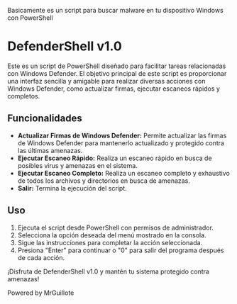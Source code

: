 
Basicamente es un script para buscar malware en tu dispositivo Windows con PowerShell

# DefenderShell v1.0

Este es un script de PowerShell diseñado para facilitar tareas relacionadas con Windows Defender. El objetivo principal de este script es proporcionar una interfaz sencilla y amigable para realizar diversas acciones con Windows Defender, como actualizar firmas, ejecutar escaneos rápidos y completos.

## Funcionalidades
- **Actualizar Firmas de Windows Defender:** Permite actualizar las firmas de Windows Defender para mantenerlo actualizado y protegido contra las últimas amenazas.
- **Ejecutar Escaneo Rápido:** Realiza un escaneo rápido en busca de posibles virus y amenazas en el sistema.
- **Ejecutar Escaneo Completo:** Realiza un escaneo completo y exhaustivo de todos los archivos y directorios en busca de amenazas.
- **Salir:** Termina la ejecución del script.

## Uso
1. Ejecuta el script desde PowerShell con permisos de administrador.
2. Selecciona la opción deseada del menú mostrado en la consola.
3. Sigue las instrucciones para completar la acción seleccionada.
4. Presiona "Enter" para continuar o "0" para salir del programa después de cada acción.

¡Disfruta de DefenderShell v1.0 y mantén tu sistema protegido contra amenazas!

Powered by MrGuillote
